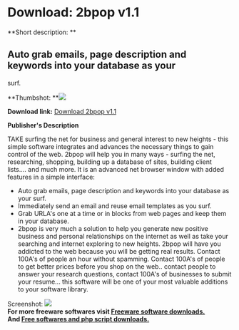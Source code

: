 # Download: 2bpop v1.1

**Short description: **

## Auto grab emails, page description and keywords into your database as your
surf.

  
**Thumbshot: **![](http://www.freewarefiles.com/screenshot/2bop_md.gif)   
  
**Download link:** [Download 2bpop v1.1](http://freesoftwares.boysofts.com/Bpop-V_program_3779.html)  
  

**Publisher's Description**  
  

TAKE surfing the net for business and general interest to new heights - this
simple software integrates and advances the necessary things to gain control
of the web. 2bpop will help you in many ways - surfing the net, researching,
shopping, building up a database of sites, building client lists.... and much
more. It is an advanced net browser window with added features in a simple
interface:

  * Auto grab emails, page description and keywords into your database as your surf. 
  * Immediately send an email and reuse email templates as you surf. 
  * Grab URLA's one at a time or in blocks from web pages and keep them in your database. 
  * 2bpop is very much a solution to help you generate new positive business and personal relationships on the internet as well as take your searching and internet exploring to new heights. 
2bpop will have you addicted to the web because you will be getting real
results. Contact 100A's of people an hour without spamming. Contact 100A's of
people to get better prices before you shop on the web.. contact people to
answer your research questions, contact 100A's of businesses to submit your
resume... this software will be one of your most valuable additions to your
software library.

  
  
Screenshot: ![](http://www.freewarefiles.com/screenshot/2bop.gif)  
**For more freeware softwares visit [Freeware software downloads.](http://freesoftwares.boysofts.com/)**   
**And [Free softwares and php script downloads.](http://www.boysofts.com/)**

